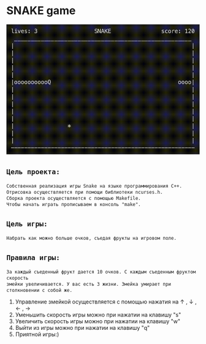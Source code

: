 # **SNAKE game**

![SNAKE](misc/snake.gif)

## `Цель проекта:`
	Собственная реализация игры Snake на языке программирования C++. 
	Отрисовка осуществляется при помощи библиотеки ncurses.h. 
	Сборка проекта осуществляется с помощью Makefile. 
	Чтобы начать играть прописываем в консоль "make".

## `Цель игры:`
	Набрать как можно больше очков, съедая фрукты на игровом поле.

## `Правила игры:`
	За каждый съеденный фрукт дается 10 очков. С каждым съеденным фруктом скорость
	змейки увеличивается. У вас есть 3 жизни. Змейка умирает при столкновении с собой же.
1. Управление змейкой осуществляется с помощью нажатия на ↑ , ↓ , ← , →
2. Уменьшить скорость игры можно при нажатии на клавишу "s"
3. Увеличить скорость игры можно при нажатии на клавишу "w"
4. Выйти из игры можно при нажатии на клавишу "q"
5. Приятной игры:)
